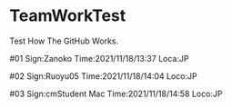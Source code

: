 # TeamWorkTest
Test How The GitHub Works.

#01
Sign:Zanoko
Time:2021/11/18/13:37
Loca:JP

#02
Sign:Ruoyu05
Time:2021/11/18/14:04
Loco:JP

#03
Sign:cmStudent Mac
Time:2021/11/18/14:58
Loco:JP
